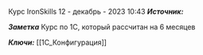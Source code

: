 
Курс IronSkills
 12 - декабрь - 2023  10:43 
***Источник:*** 

***Заметка*** 
Курс по 1С, который рассчитан на 6 месяцев

***Ключи:*** [[1С_Конфигурация]]
